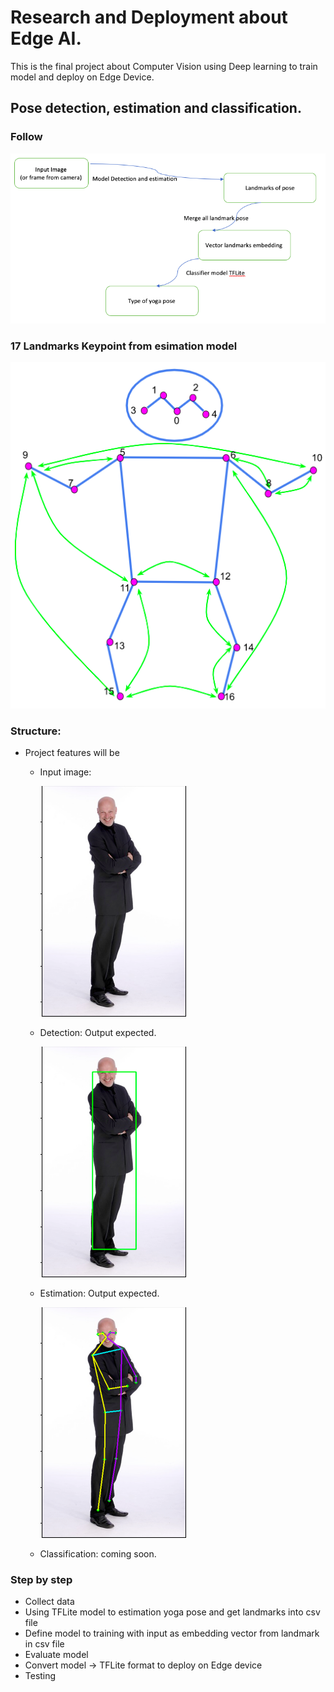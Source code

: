 # Research and Deployment about Edge AI.
This is the final project about Computer Vision using Deep learning to train model and deploy on Edge Device.

## Pose detection, estimation and classification.

### Follow

![Logic](follow_logic.png)

### 17 Landmarks Keypoint from esimation model

![17 landmarks](https://github.com/hDn24/DATN-Pose-Detection/blob/main/17_landmarks.png)

### Structure:
*   Project features will be
    *   Input image:
    
        ![Detection output](input.png)

    *   Detection: Output expected.
    
        ![Detection output](detection.png)

    *   Estimation: Output expected.
    
        ![Estimation output](estimation.png)
 
    *   Classification: coming soon.

### Step by step
- Collect data
- Using TFLite model to estimation yoga pose and get landmarks into csv file
- Define model to training with input as embedding vector from landmark in csv file
- Evaluate model
- Convert model -> TFLite format to deploy on Edge device 
- Testing
